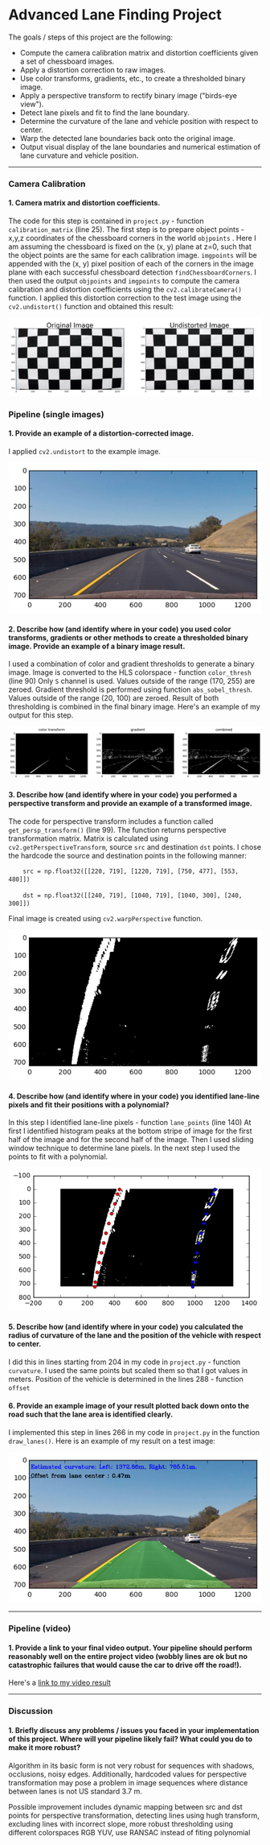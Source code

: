 **Advanced Lane Finding Project**
=================================


The goals / steps of this project are the following:

* Compute the camera calibration matrix and distortion coefficients given a set of chessboard images.
* Apply a distortion correction to raw images.
* Use color transforms, gradients, etc., to create a thresholded binary image.
* Apply a perspective transform to rectify binary image ("birds-eye view").
* Detect lane pixels and fit to find the lane boundary.
* Determine the curvature of the lane and vehicle position with respect to center.
* Warp the detected lane boundaries back onto the original image.
* Output visual display of the lane boundaries and numerical estimation of lane curvature and vehicle position.

[//]: # (Image References)

[image1]: ./examples/undistort_output.png "Undistorted"
[image2]: ./output_images/undistorted.png "Road Transformed"
[image3]: ./output_images/thresholded.png "Binary Example"
[image4]: ./output_images/bird_eye_view.png "Warp Example"
[image5]: ./output_images/lane_pixels.png "Fit Visual"
[image6]: ./output_images/projection.png "Output"
[video1]: ./output.mp4 "Video"

---

### Camera Calibration

#### 1. Camera matrix and distortion coefficients.

The code for this step is contained in `project.py` - function `calibration_matrix` (line 25). 
The first step is to prepare object points - x,y,z coordinates of the chessboard corners in the world `objpoints` . Here I am assuming the chessboard 
is fixed on the (x, y) plane at z=0, such that the object points are the same for each calibration image. `imgpoints` will be appended 
with the (x, y) pixel position of each of the corners in the image plane with each successful chessboard detection `findChessboardCorners`.
I then used the output `objpoints` and `imgpoints` to compute the camera calibration and distortion coefficients using the `cv2.calibrateCamera()` 
function.  I applied this distortion correction to the test image using the `cv2.undistort()` function and obtained this result: 

![alt text][image1]

### Pipeline (single images)

#### 1. Provide an example of a distortion-corrected image.

I applied `cv2.undistort` to the example image.

![alt text][image2]

#### 2. Describe how (and identify where in your code) you used color transforms, gradients or other methods to create a thresholded binary image. Provide an example of a binary image result.

I used a combination of color and gradient thresholds to generate a binary image.
Image is converted to the HLS colorspace - function `color_thresh` (line 90) Only `S` channel is used. Values outside of the range (170, 255) are zeroed.
Gradient threshold is performed using function `abs_sobel_thresh`. Values outside of the range (20, 100) are zeroed. 
Result of both thresholding is combined in the final binary image. Here's an example of my output for this step.

![alt text][image3]

#### 3. Describe how (and identify where in your code) you performed a perspective transform and provide an example of a transformed image.

The code for perspective transform includes a function called `get_persp_transform()` (line 99). The function returns perspective
transformation matrix. Matrix is calculated using `cv2.getPerspectiveTransform`,  source `src` and destination `dst` points. I chose
the hardcode the source and destination points in the following manner:

```
    src = np.float32([[220, 719], [1220, 719], [750, 477], [553, 480]])
  
    dst = np.float32([[240, 719], [1040, 719], [1040, 300], [240, 300]])
```

Final image is created using `cv2.warpPerspective` function.

![alt text][image4]

#### 4. Describe how (and identify where in your code) you identified lane-line pixels and fit their positions with a polynomial?

In this step I identified lane-line pixels - function `lane_points` (line 140) At first I identified histogram peaks
at the bottom stripe of image for the first half of the image and for the second half of the image. Then I used sliding
window technique to determine lane pixels. In the next step I used the points to fit with a polynomial.

![alt text][image5]

#### 5. Describe how (and identify where in your code) you calculated the radius of curvature of the lane and the position of the vehicle with respect to center.

I did this in lines starting from 204 in my code in `project.py` - function `curvature`. I used the same points
but scaled them so that I got values in meters. Position of the vehicle is determined in the lines 288 - function `offset` 

#### 6. Provide an example image of your result plotted back down onto the road such that the lane area is identified clearly.

I implemented this step in lines 266 in my code in `project.py` in the function `draw_lanes()`.  Here is an example of my result on a test image:

![alt text][image6]

---

### Pipeline (video)

#### 1. Provide a link to your final video output.  Your pipeline should perform reasonably well on the entire project video (wobbly lines are ok but no catastrophic failures that would cause the car to drive off the road!).

Here's a [link to my video result](./output.mp4)

---

### Discussion

#### 1. Briefly discuss any problems / issues you faced in your implementation of this project. Where will your pipeline likely fail? What could you do to make it more robust?

Algorithm in its basic form is not very robust for sequences with shadows, occlusions, noisy edges. Additionally, hardcoded values for perspective transformation
may pose a problem in image sequences where distance between lanes is not US standard 3.7 m.

Possible improvement includes dynamic mapping between src and dst points for perspective transformation, detecting lines using hugh transform,
excluding lines with incorrect slope, more robust thresholding using different colorspaces RGB YUV, use RANSAC instead of fiting polynomial
